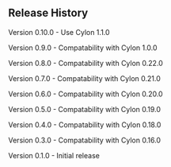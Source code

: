 ## Release History

Version 0.10.0 - Use Cylon 1.1.0

Version 0.9.0 - Compatability with Cylon 1.0.0

Version 0.8.0 - Compatability with Cylon 0.22.0

Version 0.7.0 - Compatability with Cylon 0.21.0

Version 0.6.0 - Compatability with Cylon 0.20.0

Version 0.5.0 - Compatability with Cylon 0.19.0

Version 0.4.0 - Compatability with Cylon 0.18.0

Version 0.3.0 - Compatability with Cylon 0.16.0

Version 0.1.0 - Initial release
